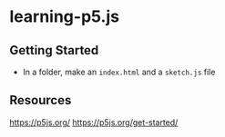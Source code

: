# learning-p5.js

## Getting Started
* In a folder, make an ```index.html``` and a ```sketch.js``` file

## Resources
https://p5js.org/
https://p5js.org/get-started/
